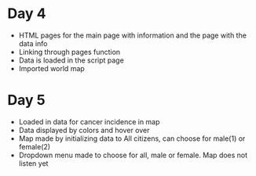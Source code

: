 # Day 4

- HTML pages for the main page with information and the page with the data info
- Linking through pages function
- Data is loaded in the script page
- Imported world map

# Day 5

- Loaded in data for cancer incidence in map
- Data displayed by colors and hover over
- Map made by initializing data to All citizens, can choose for male(1) or female(2)
- Dropdown menu made to choose for all, male or female. Map does not listen yet

